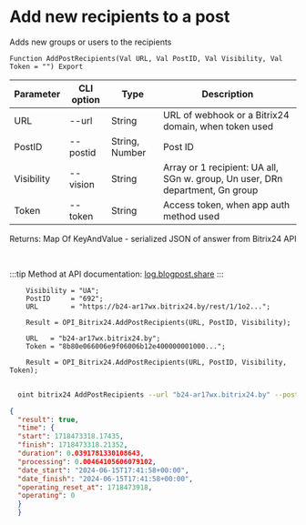 ﻿---
sidebar_position: 7
---

# Add new recipients to a post
 Adds new groups or users to the recipients



`Function AddPostRecipients(Val URL, Val PostID, Val Visibility, Val Token = "") Export`

  | Parameter | CLI option | Type | Description |
  |-|-|-|-|
  | URL | --url | String | URL of webhook or a Bitrix24 domain, when token used |
  | PostID | --postid | String, Number | Post ID |
  | Visibility | --vision | String | Array or 1 recipient: UA all, SGn w. group, Un user, DRn department, Gn group |
  | Token | --token | String | Access token, when app auth method used |

  
  Returns:  Map Of KeyAndValue - serialized JSON of answer from Bitrix24 API

<br/>

:::tip
Method at API documentation: [log.blogpost.share](https://dev.1c-bitrix.ru/rest_help/log/log_blogpost_share.php)
:::
<br/>


```bsl title="Code example"
    Visibility = "UA";
    PostID     = "692";
    URL        = "https://b24-ar17wx.bitrix24.by/rest/1/1o2...";

    Result = OPI_Bitrix24.AddPostRecipients(URL, PostID, Visibility);

    URL   = "b24-ar17wx.bitrix24.by";
    Token = "8b80e066006e9f06006b12e400000001000...";

    Result = OPI_Bitrix24.AddPostRecipients(URL, PostID, Visibility, Token);
```



```sh title="CLI command example"
    
  oint bitrix24 AddPostRecipients --url "b24-ar17wx.bitrix24.by" --postid "440" --vision "UA" --token "fe3fa966006e9f06006b12e400000001000..."

```

```json title="Result"
{
  "result": true,
  "time": {
  "start": 1718473318.17435,
  "finish": 1718473318.21352,
  "duration": 0.0391781330108643,
  "processing": 0.00464105606079102,
  "date_start": "2024-06-15T17:41:58+00:00",
  "date_finish": "2024-06-15T17:41:58+00:00",
  "operating_reset_at": 1718473918,
  "operating": 0
  }
  }
```
